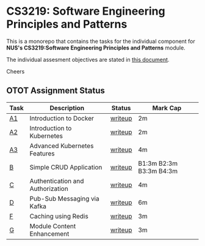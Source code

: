 # CS3219: Software Engineering Principles and Patterns

This is a monorepo that contains the tasks for the individual component for **NUS's CS3219:Software Engineering
Principles and Patterns** module.

The individual assesment objectives are stated in [this document](./resources/CS3219_OTOT_Assignment.pdf).

Cheers

## OTOT Assignment Status

|Task| Description | Status |  Mark Cap|
|----|----|----| ---- |
|[A1](taskA/A1_IntroductionToDocker)| Introduction to Docker| [writeup](taskA/A1_IntroductionToDocker/resources/A0201829H_A1.pdf) | 2m|
|[A2](taskA/A2_IntroductionToKubernetes)| Introduction to Kubernetes| [writeup](taskA/A2_IntroductionToKubernetes/resources/A0201829H_A2.pdf) | 2m|
|[A3](taskA/A3_AdvancedKubernetesFeatures)| Advanced Kubernetes Features | [writeup](taskA/A3_AdvancedKubernetesFeatures/resources/A0201829H_A3.pdf)|4m|
|[B](taskB)| Simple CRUD Application | [writeup](taskB/resources/A0201829H_B.pdf) | B1:3m  B2:3m  B3:3m  B4:3m|
|[C](taskC)| Authentication and Authorization| [writeup](taskC/resources/A0201829H.pdf) |4m|
|[D](taskD)| Pub-Sub Messaging via Kafka| [writeup](taskD/resources/A0201829H.pdf) |6m|
|[F](taskF)| Caching using Redis | [writeup](taskF/resources/A0201829H_F.pdf)|3m|
|[G](taskG)| Module Content Enhancement | [writeup](taskG/resources/A0201829H_G.pdf)|3m|
